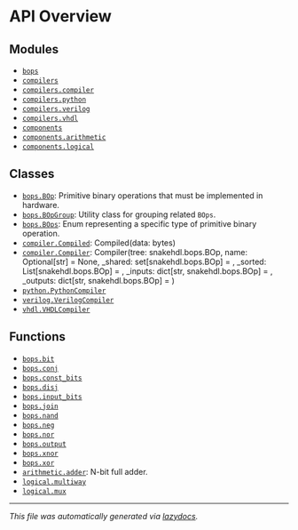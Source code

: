 <!-- markdownlint-disable -->

# API Overview

## Modules

- [`bops`](./bops.md#module-bops)
- [`compilers`](./compilers.md#module-compilers)
- [`compilers.compiler`](./compilers.compiler.md#module-compilerscompiler)
- [`compilers.python`](./compilers.python.md#module-compilerspython)
- [`compilers.verilog`](./compilers.verilog.md#module-compilersverilog)
- [`compilers.vhdl`](./compilers.vhdl.md#module-compilersvhdl)
- [`components`](./components.md#module-components)
- [`components.arithmetic`](./components.arithmetic.md#module-componentsarithmetic)
- [`components.logical`](./components.logical.md#module-componentslogical)

## Classes

- [`bops.BOp`](./bops.md#class-bop): Primitive binary operations that must be implemented in hardware.
- [`bops.BOpGroup`](./bops.md#class-bopgroup): Utility class for grouping related `BOps`.
- [`bops.BOps`](./bops.md#class-bops): Enum representing a specific type of primitive binary operation.
- [`compiler.Compiled`](./compilers.compiler.md#class-compiled): Compiled(data: bytes)
- [`compiler.Compiler`](./compilers.compiler.md#class-compiler): Compiler(tree: snakehdl.bops.BOp, name: Optional[str] = None, _shared: set[snakehdl.bops.BOp] = <factory>, _sorted: List[snakehdl.bops.BOp] = <factory>, _inputs: dict[str, snakehdl.bops.BOp] = <factory>, _outputs: dict[str, snakehdl.bops.BOp] = <factory>)
- [`python.PythonCompiler`](./compilers.python.md#class-pythoncompiler)
- [`verilog.VerilogCompiler`](./compilers.verilog.md#class-verilogcompiler)
- [`vhdl.VHDLCompiler`](./compilers.vhdl.md#class-vhdlcompiler)

## Functions

- [`bops.bit`](./bops.md#function-bit)
- [`bops.conj`](./bops.md#function-conj)
- [`bops.const_bits`](./bops.md#function-const_bits)
- [`bops.disj`](./bops.md#function-disj)
- [`bops.input_bits`](./bops.md#function-input_bits)
- [`bops.join`](./bops.md#function-join)
- [`bops.nand`](./bops.md#function-nand)
- [`bops.neg`](./bops.md#function-neg)
- [`bops.nor`](./bops.md#function-nor)
- [`bops.output`](./bops.md#function-output)
- [`bops.xnor`](./bops.md#function-xnor)
- [`bops.xor`](./bops.md#function-xor)
- [`arithmetic.adder`](./components.arithmetic.md#function-adder): N-bit full adder.
- [`logical.multiway`](./components.logical.md#function-multiway)
- [`logical.mux`](./components.logical.md#function-mux)


---

_This file was automatically generated via [lazydocs](https://github.com/ml-tooling/lazydocs)._
